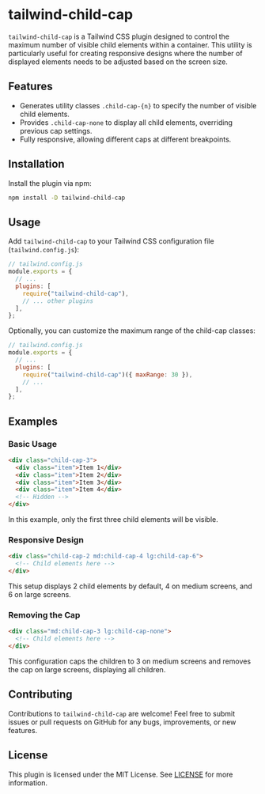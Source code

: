 # tailwind-child-cap

`tailwind-child-cap` is a Tailwind CSS plugin designed to control the maximum number of visible child elements within a container. This utility is particularly useful for creating responsive designs where the number of displayed elements needs to be adjusted based on the screen size.

## Features

- Generates utility classes `.child-cap-{n}` to specify the number of visible child elements.
- Provides `.child-cap-none` to display all child elements, overriding previous cap settings.
- Fully responsive, allowing different caps at different breakpoints.

## Installation

Install the plugin via npm:

```bash
npm install -D tailwind-child-cap
```

## Usage

Add `tailwind-child-cap` to your Tailwind CSS configuration file (`tailwind.config.js`):

```javascript
// tailwind.config.js
module.exports = {
  // ...
  plugins: [
    require("tailwind-child-cap"),
    // ... other plugins
  ],
};
```

Optionally, you can customize the maximum range of the child-cap classes:

```javascript
// tailwind.config.js
module.exports = {
  // ...
  plugins: [
    require("tailwind-child-cap")({ maxRange: 30 }),
    // ...
  ],
};
```

## Examples

### Basic Usage

```html
<div class="child-cap-3">
  <div class="item">Item 1</div>
  <div class="item">Item 2</div>
  <div class="item">Item 3</div>
  <div class="item">Item 4</div>
  <!-- Hidden -->
</div>
```

In this example, only the first three child elements will be visible.

### Responsive Design

```html
<div class="child-cap-2 md:child-cap-4 lg:child-cap-6">
  <!-- Child elements here -->
</div>
```

This setup displays 2 child elements by default, 4 on medium screens, and 6 on large screens.

### Removing the Cap

```html
<div class="md:child-cap-3 lg:child-cap-none">
  <!-- Child elements here -->
</div>
```

This configuration caps the children to 3 on medium screens and removes the cap on large screens, displaying all children.

## Contributing

Contributions to `tailwind-child-cap` are welcome! Feel free to submit issues or pull requests on GitHub for any bugs, improvements, or new features.

## License

This plugin is licensed under the MIT License. See [LICENSE](LICENSE) for more information.

